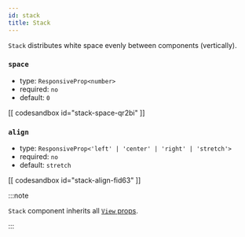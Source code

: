 ```yaml
---
id: stack
title: Stack
---
```


`Stack` distributes white space evenly between components (vertically).

### `space`

- type: `ResponsiveProp<number>`
- required: `no`
- default: `0`

[[ codesandbox id="stack-space-qr2bi" ]]

### `align`

- type: `ResponsiveProp<'left' | 'center' | 'right' | 'stretch'>`
- required: `no`
- default: `stretch`

[[ codesandbox id="stack-align-fid63" ]]

:::note

`Stack` component inherits all [`View` props](https://reactnative.dev/docs/view).

:::
